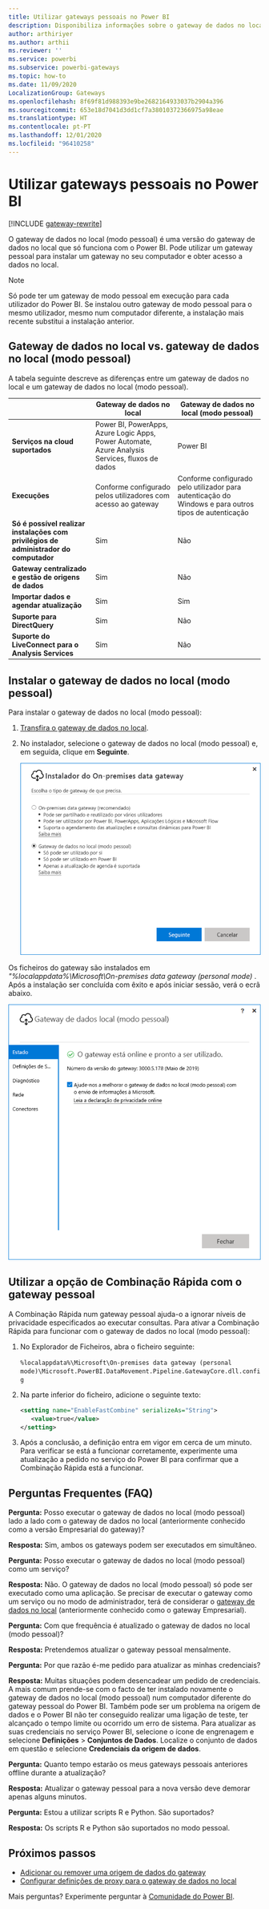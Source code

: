 ```yaml
---
title: Utilizar gateways pessoais no Power BI
description: Disponibiliza informações sobre o gateway de dados no local (modo pessoal) para o Power BI que os utilizadores individuais podem utilizar para ligar a dados no local.
author: arthiriyer
ms.author: arthii
ms.reviewer: ''
ms.service: powerbi
ms.subservice: powerbi-gateways
ms.topic: how-to
ms.date: 11/09/2020
LocalizationGroup: Gateways
ms.openlocfilehash: 8f69f81d988393e9be2682164933037b2904a396
ms.sourcegitcommit: 653e18d7041d3dd1cf7a38010372366975a98eae
ms.translationtype: HT
ms.contentlocale: pt-PT
ms.lasthandoff: 12/01/2020
ms.locfileid: "96410258"
---
```

# <a name="use-personal-gateways-in-power-bi"></a>Utilizar gateways pessoais no Power BI

[!INCLUDE [gateway-rewrite](../includes/gateway-rewrite.md)]

O gateway de dados no local (modo pessoal) é uma versão do gateway de dados no local que só funciona com o Power BI. Pode utilizar um gateway pessoal para instalar um gateway no seu computador e obter acesso a dados no local.

> [!NOTE]
> Só pode ter um gateway de modo pessoal em execução para cada utilizador do Power BI. Se instalou outro gateway de modo pessoal para o mesmo utilizador, mesmo num computador diferente, a instalação mais recente substitui a instalação anterior.

## <a name="on-premises-data-gateway-vs-on-premises-data-gateway-personal-mode"></a>Gateway de dados no local vs. gateway de dados no local (modo pessoal)

A tabela seguinte descreve as diferenças entre um gateway de dados no local e um gateway de dados no local (modo pessoal).

|   |Gateway de dados no local | Gateway de dados no local (modo pessoal) |
| ---- | ---- | ---- |
|**Serviços na cloud suportados** |Power BI, PowerApps, Azure Logic Apps, Power Automate, Azure Analysis Services, fluxos de dados |Power BI |
|**Execuções** |Conforme configurado pelos utilizadores com acesso ao gateway |Conforme configurado pelo utilizador para autenticação do Windows e para outros tipos de autenticação |
|**Só é possível realizar instalações com privilégios de administrador do computador** |Sim |Não |
|**Gateway centralizado e gestão de origens de dados** |Sim |Não |
|**Importar dados e agendar atualização** |Sim |Sim |
|**Suporte para DirectQuery** |Sim |Não |
|**Suporte do LiveConnect para o Analysis Services** |Sim |Não |

## <a name="install-the-on-premises-data-gateway-personal-mode"></a>Instalar o gateway de dados no local (modo pessoal)

Para instalar o gateway de dados no local (modo pessoal):

1. [Transfira o gateway de dados no local](https://go.microsoft.com/fwlink/?LinkId=820925&clcid=0x409).

2. No instalador, selecione o gateway de dados no local (modo pessoal) e, em seguida, clique em **Seguinte**.

   ![Selecionar o gateway de dados no local (modo pessoal)](media/service-gateway-personal-mode/personal-gateway-select.png)

Os ficheiros do gateway são instalados em _"%localappdata%\Microsoft\On-premises data gateway (personal mode)_ . Após a instalação ser concluída com êxito e após iniciar sessão, verá o ecrã abaixo.

![Gateway de dados no local (modo pessoal) com êxito](media/service-gateway-personal-mode/personal-gateway-complete.png)

## <a name="use-fast-combine-with-the-personal-gateway"></a>Utilizar a opção de Combinação Rápida com o gateway pessoal

A Combinação Rápida num gateway pessoal ajuda-o a ignorar níveis de privacidade especificados ao executar consultas. Para ativar a Combinação Rápida para funcionar com o gateway de dados no local (modo pessoal):

1. No Explorador de Ficheiros, abra o ficheiro seguinte:

   `%localappdata%\Microsoft\On-premises data gateway (personal mode)\Microsoft.PowerBI.DataMovement.Pipeline.GatewayCore.dll.config`

2. Na parte inferior do ficheiro, adicione o seguinte texto:

    ```xml
    <setting name="EnableFastCombine" serializeAs="String">
       <value>true</value>
    </setting>
    ```

3. Após a conclusão, a definição entra em vigor em cerca de um minuto. Para verificar se está a funcionar corretamente, experimente uma atualização a pedido no serviço do Power BI para confirmar que a Combinação Rápida está a funcionar.

## <a name="frequently-asked-questions-faq"></a>Perguntas Frequentes (FAQ)

**Pergunta:** Posso executar o gateway de dados no local (modo pessoal) lado a lado com o gateway de dados no local (anteriormente conhecido como a versão Empresarial do gateway)?
  
**Resposta:** Sim, ambos os gateways podem ser executados em simultâneo.

**Pergunta:** Posso executar o gateway de dados no local (modo pessoal) como um serviço?
  
**Resposta:** Não. O gateway de dados no local (modo pessoal) só pode ser executado como uma aplicação. Se precisar de executar o gateway como um serviço ou no modo de administrador, terá de considerar o [gateway de dados no local](/data-integration/gateway/service-gateway-onprem) (anteriormente conhecido como o gateway Empresarial).

**Pergunta:** Com que frequência é atualizado o gateway de dados no local (modo pessoal)?
  
**Resposta:** Pretendemos atualizar o gateway pessoal mensalmente.

**Pergunta:** Por que razão é-me pedido para atualizar as minhas credenciais?
  
**Resposta:** Muitas situações podem desencadear um pedido de credenciais. A mais comum prende-se com o facto de ter instalado novamente o gateway de dados no local (modo pessoal) num computador diferente do gateway pessoal do Power BI. Também pode ser um problema na origem de dados e o Power BI não ter conseguido realizar uma ligação de teste, ter alcançado o tempo limite ou ocorrido um erro de sistema. Para atualizar as suas credenciais no serviço Power BI, selecione o ícone de engrenagem e selecione **Definições** > **Conjuntos de Dados**. Localize o conjunto de dados em questão e selecione **Credenciais da origem de dados**.

**Pergunta:** Quanto tempo estarão os meus gateways pessoais anteriores offline durante a atualização?
  
**Resposta:** Atualizar o gateway pessoal para a nova versão deve demorar apenas alguns minutos.

**Pergunta:** Estou a utilizar scripts R e Python. São suportados?
  
**Resposta:** Os scripts R e Python são suportados no modo pessoal.

## <a name="next-steps"></a>Próximos passos

* [Adicionar ou remover uma origem de dados do gateway](service-gateway-data-sources.md)
* [Configurar definições de proxy para o gateway de dados no local](/data-integration/gateway/service-gateway-proxy)  

Mais perguntas? Experimente perguntar à [Comunidade do Power BI](https://community.powerbi.com/).
